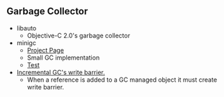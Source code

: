 ## Garbage Collector 
* libauto
  * Objective-C 2.0's garbage collector
* minigc
  * [Project Page](https://github.com/authorNari/minigc)
  * Small GC implementation
  * [Test](http://nnabeyang.hatenablog.com/entry/20110625/1308965454)
* [Incremental GC's write barrier.](https://developer.mozilla.org/en-US/docs/Mozilla/Projects/SpiderMonkey/Internals/Garbage_collection#Incremental_write_barrier)
  * When a reference is added to a GC managed object it must create write barrier. 
